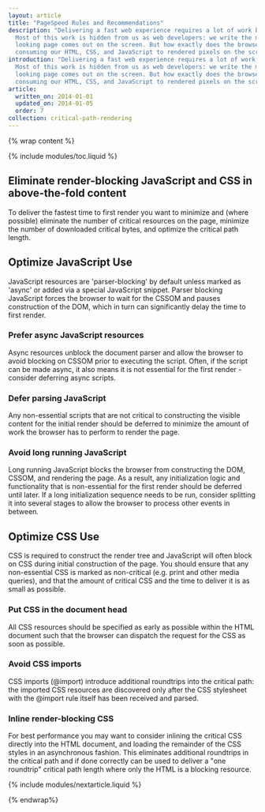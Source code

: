 ```yaml
---
layout: article
title: "PageSpeed Rules and Recommendations"
description: "Delivering a fast web experience requires a lot of work by the browser. 
  Most of this work is hidden from us as web developers: we write the markup, and a nice 
  looking page comes out on the screen. But how exactly does the browser go from 
  consuming our HTML, CSS, and JavaScript to rendered pixels on the screen?"
introduction: "Delivering a fast web experience requires a lot of work by the browser. 
  Most of this work is hidden from us as web developers: we write the markup, and a nice 
  looking page comes out on the screen. But how exactly does the browser go from 
  consuming our HTML, CSS, and JavaScript to rendered pixels on the screen?"
article:
  written_on: 2014-01-01
  updated_on: 2014-01-05
  order: 7
collection: critical-path-rendering
---
```

{% wrap content %}

{% include modules/toc.liquid %}

## Eliminate render-blocking JavaScript and CSS in above-the-fold content

To deliver the fastest time to first render you want to minimize and (where 
possible) eliminate the number of critical resources on the page, minimize the 
number of downloaded critical bytes, and optimize the critical path length. 

## Optimize JavaScript Use

JavaScript resources are 'parser-blocking' by default unless marked as 'async' 
or added via a special JavaScript snippet. Parser blocking JavaScript forces the 
browser to wait for the CSSOM and pauses construction of the DOM, which in turn 
can significantly delay the time to first render.

### **Prefer async JavaScript resources**

Async resources unblock the document parser and allow the browser to avoid 
blocking on CSSOM prior to executing the script. Often, if the script can be 
made async, it also means it is not essential for the first render - consider 
deferring async scripts.

### **Defer parsing JavaScript**

Any non-essential scripts that are not critical to constructing the visible 
content for the initial render should be deferred to minimize the amount of work 
the browser has to perform to render the page.

### **Avoid long running JavaScript**

Long running JavaScript blocks the browser from constructing the DOM, CSSOM, and 
rendering the page. As a result, any initialization logic and functionality that 
is non-essential for the first render should be deferred until later. If a long 
initialization sequence needs to be run, consider splitting it into several 
stages to allow the browser to process other events in between.

## Optimize CSS Use

CSS is required to construct the render tree and JavaScript will often block on 
CSS during initial construction of the page. You should ensure that any 
non-essential CSS is marked as non-critical (e.g. print and other media 
queries), and that the amount of critical CSS and the time to deliver it is as 
small as possible.

### **Put CSS in the document head**

All CSS resources should be specified as early as possible within the HTML 
document such that the browser can dispatch the request for the CSS as soon as 
possible.

### **Avoid CSS imports**

CSS imports (@import) introduce additional roundtrips into the critical path: 
the imported CSS resources are discovered only after the CSS stylesheet with the 
@import rule itself has been received and parsed. 

### **Inline render-blocking CSS**

For best performance you may want to consider inlining the critical CSS directly 
into the HTML document, and loading the remainder of the CSS styles in an 
asynchronous fashion. This eliminates additional roundtrips in the critical path 
and if done correctly can be used to deliver a "one roundtrip" critical path 
length where only the HTML is a blocking resource.

{% include modules/nextarticle.liquid %}

{% endwrap%}
